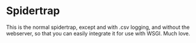# Spidertrap

This is the normal spidertrap, except and with .csv logging, and without the webserver, so that you can easily integrate it for use with WSGI. Much love.
